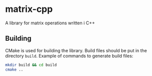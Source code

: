 # matrix-cpp
A library for matrix operations written i C++

## Building
CMake is used for building the library.
Build files should be put in the directory `build`.
Example of commands to generate build files:
```sh
mkdir build && cd build
cmake ..
```